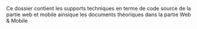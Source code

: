 Ce dossier contient les supports techniques en terme de code source de la partie web et mobile ainsique les documents théoriques dans la partie Web & Mobile

